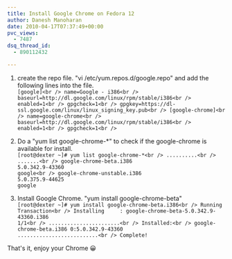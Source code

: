 ```yaml
---
title: Install Google Chrome on Fedora 12
author: Danesh Manoharan
date: 2010-04-17T07:37:49+00:00
pvc_views:
  - 7487
dsq_thread_id:
  - 890112432

---
```

1. create the repo file. "vi /etc/yum.repos.d/google.repo" and add the following lines into the file.  
`[google]<br />
name=Google - i386<br />
baseurl=http://dl.google.com/linux/rpm/stable/i386<br />
enabled=1<br />
gpgcheck=1<br />
gpgkey=https://dl-ssl.google.com/linux/linux_signing_key.pub<br />
[google-chrome]<br />
name=google-chrome<br />
baseurl=http://dl.google.com/linux/rpm/stable/i386<br />
enabled=1<br />
gpgcheck=1<br />
` 

2. Do a "yum list google-chrome-*" to check if the google-chrome is available for install.  
`[root@dexter ~]# yum list google-chrome-*<br />
..........<br />
.......<br />
google-chrome-beta.i386                                                            5.0.342.9-43360                                                        google<br />
google-chrome-unstable.i386                                                        5.0.375.9-44625                                                        google`

3. Install Google Chrome. "yum install google-chrome-beta"  
`[root@dexter ~]# yum install google-chrome-beta.i386<br />
Running Transaction<br />
  Installing     : google-chrome-beta-5.0.342.9-43360.i386                                                                                                  1/1<br />
.......................<br />
Installed:<br />
  google-chrome-beta.i386 0:5.0.342.9-43360                                                                                                                     ..........................<br />
Complete!`

That's it, enjoy your Chrome 😀